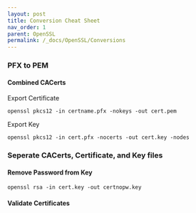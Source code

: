 ```yaml
---
layout: post
title: Conversion Cheat Sheet
nav_order: 1
parent: OpenSSL
permalink: /_docs/OpenSSL/Conversions
---
```

### PFX to PEM

#### Combined CACerts

  Export Certificate
  ```
  openssl pkcs12 -in certname.pfx -nokeys -out cert.pem
  ```
  Export Key
  ```
  openssl pkcs12 -in cert.pfx -nocerts -out cert.key -nodes
  ```
  
### Seperate CACerts, Certificate, and Key files

#### Remove Password from Key

```
openssl rsa -in cert.key -out certnopw.key 
```

#### Validate Certificates
